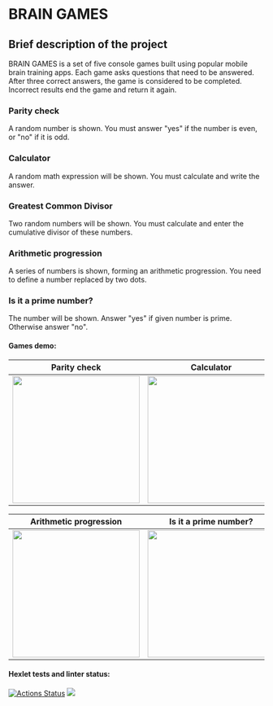# BRAIN GAMES

## Brief description of the project

BRAIN GAMES is a set of five console games built using popular mobile brain training apps. Each game asks questions that need to be answered. After three correct answers, the game is considered to be completed. Incorrect results end the game and return it again.

### Parity check
A random number is shown. You must answer "yes" if the number is even, or "no" if it is odd.

### Calculator
A random math expression will be shown. You must calculate and write the answer.

### Greatest Common Divisor  
Two random numbers will be shown. You must calculate and enter the cumulative divisor of these numbers.

### Arithmetic progression  
A series of numbers is shown, forming an arithmetic progression. You need to define a number replaced by two dots.

### Is it a prime number?  
The number will be shown. Answer "yes" if given number is prime. Otherwise answer "no".

#### Games demo:  

|Parity check|Calculator|Greatest Common Divisor|
|:---:|:---:|:---:|
|<a href="https://asciinema.org/a/536369" target="_blank"><img src="https://asciinema.org/a/536369.svg" width="250" height="250" /></a>|<a href="https://asciinema.org/a/537758" target="_blank"><img src="https://asciinema.org/a/537758.svg" width="250" height="250" /></a>|<a href="https://asciinema.org/a/537772" target="_blank"><img src="https://asciinema.org/a/537772.svg" width="250" height="250" /></a>|

|Arithmetic progression|Is it a prime number?|
|:---:|:---:|
|<a href="https://asciinema.org/a/538621" target="_blank"><img src="https://asciinema.org/a/538621.svg" width="250" height="250" /></a>|<a href="https://asciinema.org/a/538041" target="_blank"><img src="https://asciinema.org/a/538041.svg" width="250" height="250" /></a>|

#### Hexlet tests and linter status:

[![Actions Status](https://github.com/Aston585/python-project-49/workflows/hexlet-check/badge.svg)](https://github.com/Aston585/python-project-49/actions)
<a href="https://codeclimate.com/github/Aston585/python-project-49/maintainability"><img src="https://api.codeclimate.com/v1/badges/54757df8be7df3307d01/maintainability" /></a>
